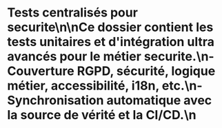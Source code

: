 # Tests centralisés pour securite\n\nCe dossier contient les tests unitaires et d'intégration ultra avancés pour le métier securite.\n- Couverture RGPD, sécurité, logique métier, accessibilité, i18n, etc.\n- Synchronisation automatique avec la source de vérité et la CI/CD.\n
